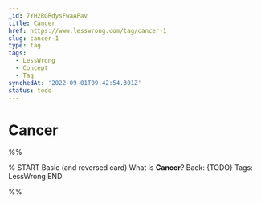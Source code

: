 ```yaml
---
_id: 7YH2RGRdysFwaAPav
title: Cancer
href: https://www.lesswrong.com/tag/cancer-1
slug: cancer-1
type: tag
tags:
  - LessWrong
  - Concept
  - Tag
synchedAt: '2022-09-01T09:42:54.301Z'
status: todo
---
```


# Cancer


%%

% START
Basic (and reversed card)
What is **Cancer**?
Back: {TODO}
Tags: LessWrong
END
<!--ID: 1663157016963-->


%%
	

